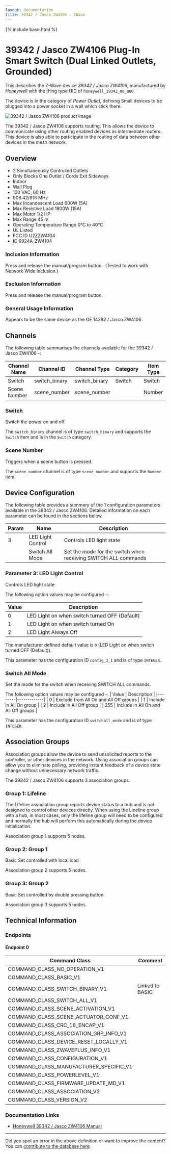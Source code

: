 ```yaml
---
layout: documentation
title: 39342 / Jasco ZW4106 - ZWave
---
```


{% include base.html %}

# 39342 / Jasco ZW4106 Plug-In Smart Switch (Dual Linked Outlets, Grounded)
This describes the Z-Wave device *39342 / Jasco ZW4106*, manufactured by *Honeywell* with the thing type UID of ```honeywell_39342_00_000```.

The device is in the category of *Power Outlet*, defining Small devices to be plugged into a power socket in a wall which stick there.

![39342 / Jasco ZW4106 product image](https://opensmarthouse.org/zwavedatabase/922/image/)


The 39342 / Jasco ZW4106 supports routing. This allows the device to communicate using other routing enabled devices as intermediate routers.  This device is also able to participate in the routing of data between other devices in the mesh network.

## Overview

  * 2 Simultaneously Controlled Outlets
  * Only Blocks One Outlet / Cords Exit Sideways
  * Indoor
  * Wall Plug
  * 120 VAC, 60 Hz
  * 908.42/916 MHz
  * Max Incandescent Load 600W (5A)
  * Max Resistive Load 1800W (15A)
  * Max Motor 1/2 HP
  * Max Range 45 m
  * Operating Temperature Range 0°C to 40°C
  * UL Listed
  * FCC ID U2ZZW4104
  * IC 6924A-ZW4104

### Inclusion Information

Press and release the manual/program button.  (Tested to work with Network Wide Inclusion.)

### Exclusion Information

Press and release the manual/program button.

### General Usage Information

Appears to be the same device as the GE 14282 / Jasco ZW4106.

## Channels

The following table summarises the channels available for the 39342 / Jasco ZW4106 -:

| Channel Name | Channel ID | Channel Type | Category | Item Type |
|--------------|------------|--------------|----------|-----------|
| Switch | switch_binary | switch_binary | Switch | Switch | 
| Scene Number | scene_number | scene_number |  | Number | 

### Switch
Switch the power on and off.

The ```switch_binary``` channel is of type ```switch_binary``` and supports the ```Switch``` item and is in the ```Switch``` category.

### Scene Number
Triggers when a scene button is pressed.

The ```scene_number``` channel is of type ```scene_number``` and supports the ```Number``` item.



## Device Configuration

The following table provides a summary of the 1 configuration parameters available in the 39342 / Jasco ZW4106.
Detailed information on each parameter can be found in the sections below.

| Param | Name  | Description |
|-------|-------|-------------|
| 3 | LED Light Control | Controls LED light state |
|  | Switch All Mode | Set the mode for the switch when receiving SWITCH ALL commands |

### Parameter 3: LED Light Control

Controls LED light state

The following option values may be configured -:

| Value  | Description |
|--------|-------------|
| 0 | LED Light on when switch turned OFF (Default) |
| 1 | LED Light on when switch turned On |
| 2 | LED Light Always Off |

The manufacturer defined default value is ```0``` (LED Light on when switch turned OFF (Default)).

This parameter has the configuration ID ```config_3_1``` and is of type ```INTEGER```.

### Switch All Mode

Set the mode for the switch when receiving SWITCH ALL commands.

The following option values may be configured -:
| Value  | Description |
|--------|-------------|
| 0 | Exclude from All On and All Off groups |
| 1 | Include in All On group |
| 2 | Include in All Off group |
| 255 | Include in All On and All Off groups |

This parameter has the configuration ID ```switchall_mode``` and is of type ```INTEGER```.


## Association Groups

Association groups allow the device to send unsolicited reports to the controller, or other devices in the network. Using association groups can allow you to eliminate polling, providing instant feedback of a device state change without unnecessary network traffic.

The 39342 / Jasco ZW4106 supports 3 association groups.

### Group 1: Lifeline

The Lifeline association group reports device status to a hub and is not designed to control other devices directly. When using the Lineline group with a hub, in most cases, only the lifeline group will need to be configured and normally the hub will perform this automatically during the device initialisation.

Association group 1 supports 5 nodes.

### Group 2: Group 1

Basic Set controlled with local load

Association group 2 supports 5 nodes.

### Group 3: Group 2

Basic Set controlled by double pressing button

Association group 3 supports 5 nodes.

## Technical Information

### Endpoints

#### Endpoint 0

| Command Class | Comment |
|---------------|---------|
| COMMAND_CLASS_NO_OPERATION_V1| |
| COMMAND_CLASS_BASIC_V1| |
| COMMAND_CLASS_SWITCH_BINARY_V1| Linked to BASIC|
| COMMAND_CLASS_SWITCH_ALL_V1| |
| COMMAND_CLASS_SCENE_ACTIVATION_V1| |
| COMMAND_CLASS_SCENE_ACTUATOR_CONF_V1| |
| COMMAND_CLASS_CRC_16_ENCAP_V1| |
| COMMAND_CLASS_ASSOCIATION_GRP_INFO_V1| |
| COMMAND_CLASS_DEVICE_RESET_LOCALLY_V1| |
| COMMAND_CLASS_ZWAVEPLUS_INFO_V1| |
| COMMAND_CLASS_CONFIGURATION_V1| |
| COMMAND_CLASS_MANUFACTURER_SPECIFIC_V1| |
| COMMAND_CLASS_POWERLEVEL_V1| |
| COMMAND_CLASS_FIRMWARE_UPDATE_MD_V1| |
| COMMAND_CLASS_ASSOCIATION_V2| |
| COMMAND_CLASS_VERSION_V2| |

### Documentation Links

* [Honeywell 39342 / Jasco ZW4106 Manual](https://www.opensmarthouse.org/zwavedatabase/922/39342-HQSG-v1.pdf)

---

Did you spot an error in the above definition or want to improve the content?
You can [contribute to the database here](https://www.opensmarthouse.org/zwavedatabase/922).
